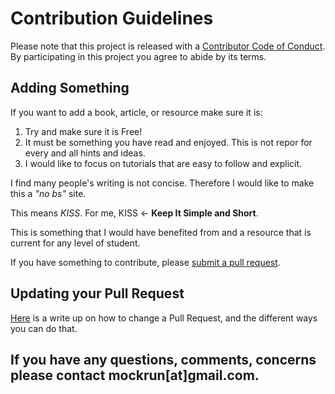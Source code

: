 # Contribution Guidelines

Please note that this project is released with a [Contributor Code of Conduct](code-of-conduct.md). By participating in this project you agree to abide by its terms.

## Adding Something

If you want to add a book, article, or resource make sure it is:

1. Try and make sure it is Free!
2. It must be something you have read and enjoyed. This is not repor for every and all hints and ideas.
3. I would like to focus on tutorials that are easy to follow and explicit.

I find many people's writing is not concise. Therefore I would like to make this a *"no bs"* site.

This means *KISS*. For me, KISS <- **Keep It Simple and Short**.

This is something that I would have benefited from and a resource that is current for any level of student.

If you have something to contribute, please [submit a pull request](https://github.com/mccurcio/ds/pulls).

## Updating your Pull Request

[Here](https://github.com/RichardLitt/knowledge/blob/master/github/amending-a-commit-guide.md) is a write up on how to change a Pull Request, and the different ways you can do that.

## If you have any questions, comments, concerns please contact mockrun[at]gmail.com.
